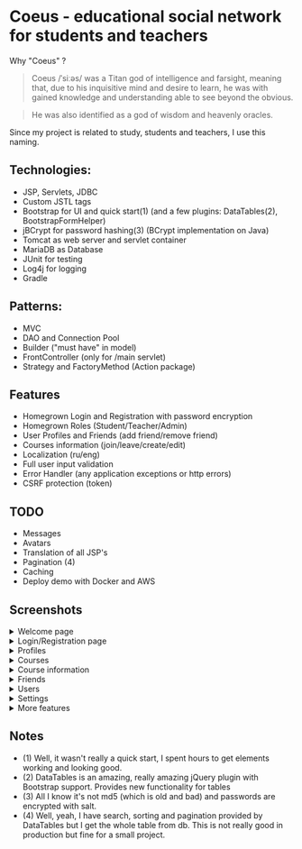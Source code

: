 # Coeus - educational social network for students and teachers

Why "Coeus" ?

> Coeus /ˈsiːəs/ was a Titan god of intelligence and farsight, meaning that, due to his inquisitive mind and desire to learn, he was with gained knowledge and understanding able to see beyond the obvious.

> He was also identified as a god of wisdom and heavenly oracles.

Since my project is related to study, students and teachers, I use this naming.


## Technologies:
- JSP, Servlets, JDBC
- Custom JSTL tags
- Bootstrap for UI and quick start(1) (and a few plugins: DataTables(2), BootstrapFormHelper)
- jBCrypt for password hashing(3) (BCrypt implementation on Java)
- Tomcat as web server and servlet container
- MariaDB as Database
- JUnit for testing
- Log4j for logging
- Gradle

## Patterns:
- MVC
- DAO and Connection Pool
- Builder ("must have" in model)
- FrontController (only for /main servlet)
- Strategy and FactoryMethod (Action package)

## Features
- Homegrown Login and Registration with password encryption
- Homegrown Roles (Student/Teacher/Admin)
- User Profiles and Friends (add friend/remove friend)
- Courses information (join/leave/create/edit)
- Localization (ru/eng)
- Full user input validation
- Error Handler (any application exceptions or http errors)
- CSRF protection (token)

## TODO
- Messages
- Avatars
- Translation of all JSP's
- Pagination (4)
- Caching
- Deploy demo with Docker and AWS

## Screenshots
<details>
  <summary> Welcome page </summary>
![Alt text](/src/main/resources/screenshots/index.jpg?raw=true "Welcome page")
</details>
<details>
  <summary> Login/Registration page </summary>
![Alt text](/src/main/resources/screenshots/login.jpg?raw=true "Login/Registration page")
</details>
<details>
  <summary> Profiles </summary>
![Alt text](/src/main/resources/screenshots/profile.jpg?raw=true "Profiles")
</details>
<details>
  <summary> Courses </summary>
![Alt text](/src/main/resources/screenshots/courses.jpg?raw=true "Courses")
</details>
<details>
  <summary> Course information </summary>
![Alt text](/src/main/resources/screenshots/course.jpg?raw=true "Course information")
</details>
<details>
  <summary> Friends </summary>
![Alt text](/src/main/resources/screenshots/friends.jpg?raw=true "Friends")
</details>
<details>
  <summary> Users </summary>
![Alt text](/src/main/resources/screenshots/users.jpg?raw=true "Users")
</details>
<details>
  <summary> Settings </summary>
![Alt text](/src/main/resources/screenshots/settings.jpg?raw=true "Settings")
</details>
<details>
  <summary> More features </summary>
[Alt text](/src/main/resources/screenshots/features.jpg?raw=true "Features")
</details>

## Notes
- (1) Well, it wasn't really a quick start, I spent hours to get elements working and looking good.
- (2) DataTables is an amazing, really amazing jQuery plugin with Bootstrap support. Provides new functionality for tables
- (3) All I know it's not md5 (which is old and bad) and passwords are encrypted with salt.
- (4) Well, yeah, I have search, sorting and pagination provided by DataTables but I get the whole table from db. This is not really good in production but fine for a small project.
